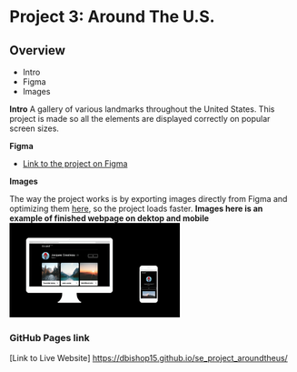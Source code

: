 # Project 3: Around The U.S.

## Overview

- Intro
- Figma
- Images

**Intro**
A gallery of various landmarks throughout the United States. This project is made so all the elements are displayed correctly on popular screen sizes.

**Figma**

- [Link to the project on Figma](https://www.figma.com/file/ii4xxsJ0ghevUOcssTlHZv/Sprint-3%3A-Around-the-US?node-id=0%3A1)

**Images**

The way the project works is by exporting images directly from Figma and optimizing them [here](https://tinypng.com/), so the project loads faster.
**Images here is an example of finished webpage on dektop and mobile**
<img
  src="/images/finshed webpage on desktop and mobile.png"
  alt="finshed webpage on desktop and mobile.png"
  style="display: inline-block; margin: 0 auto; max-width: 300px">
### GitHub Pages link

[Link to Live Website] https://dbishop15.github.io/se_project_aroundtheus/
